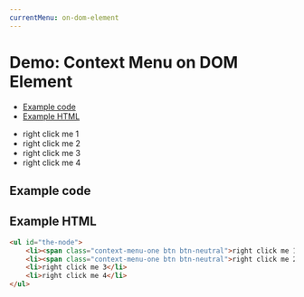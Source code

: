 ```yaml
---
currentMenu: on-dom-element
---
```


# Demo: Context Menu on DOM Element

<!-- START doctoc generated TOC please keep comment here to allow auto update -->
<!-- DON'T EDIT THIS SECTION, INSTEAD RE-RUN doctoc TO UPDATE -->


- [Example code](#example-code)
- [Example HTML](#example-html)

<!-- END doctoc generated TOC please keep comment here to allow auto update -->

<ul id="the-node">
    <li><span class="context-menu-one btn btn-neutral">right click me 1</span></li>
    <li><span class="context-menu-one btn btn-neutral">right click me 2</span></li>
    <li>right click me 3</li>
    <li>right click me 4</li>
</ul>

## Example code

<script type="text/javascript" class="showcase">
$(function(){
    $('#the-node').contextMenu({
        selector: 'li', 
        callback: function(e, key, currentMenuData, rootMenuData) {
            var m = "clicked: " + key + " on " + $(this).text();
            window.console && console.log(m) || alert(m); 
        },
        items: {
            "edit": {name: "Edit", icon: "edit"},
            "cut": {name: "Cut", icon: "cut"},
            "copy": {name: "Copy", icon: "copy"},
            "paste": {name: "Paste", icon: "paste"},
            "delete": {name: "Delete", icon: "delete"},
            "sep1": "---------",
            "quit": {name: "Quit", icon: function(e, $element, key, item, currentMenuData, rootMenuData){ return 'context-menu-icon context-menu-icon-quit'; }}
        }
    });
});
</script>

## Example HTML

```html
<ul id="the-node">
    <li><span class="context-menu-one btn btn-neutral">right click me 1</span></li>
    <li><span class="context-menu-one btn btn-neutral">right click me 2</span></li>
    <li>right click me 3</li>
    <li>right click me 4</li>
</ul>

```
